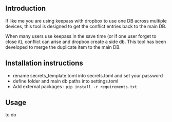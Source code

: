 ## Introduction
If like me you are using keepass with dropbox to use one DB across multiple devices, this tool is designed to get the conflict entries back to the main DB.

When many users use keepass in the save time (or if one user forget to close it), conflict can arise and dropbox create a side db. This tool has been developed to merge the duplicate item to the main DB.

## Installation instructions 
- rename secrets_template.toml into secrets.toml and set your password
- define folder and main db paths into settings.toml
- Add external packages : ```pip install -r requirements.txt```

## Usage 
to do
